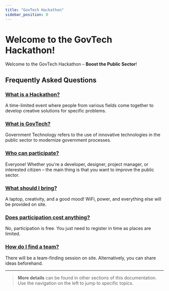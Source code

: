 ```yaml
---
title: "GovTech Hackathon"
sidebar_position: 0
---
```


# Welcome to the GovTech Hackathon!

Welcome to the GovTech Hackathon – **Boost the Public Sector**!

## Frequently Asked Questions

### [What is a Hackathon?](faq#what-is-a-hackathon)
A time-limited event where people from various fields come together to develop creative solutions for specific problems.

### [What is GovTech?](faq#what-is-govtech)
Government Technology refers to the use of innovative technologies in the public sector to modernize government processes.

### [Who can participate?](faq#who-can-participate)
Everyone! Whether you're a developer, designer, project manager, or interested citizen – the main thing is that you want to improve the public sector.

### [What should I bring?](faq#what-should-i-bring)
A laptop, creativity, and a good mood! WiFi, power, and everything else will be provided on site.

### [Does participation cost anything?](faq#does-participation-cost-anything)
No, participation is free. You just need to register in time as places are limited.

### [How do I find a team?](faq#how-do-i-find-a-team)
There will be a team-finding session on site. Alternatively, you can share ideas beforehand.

---

> **More details** can be found in other sections of this documentation. Use the navigation on the left to jump to specific topics.